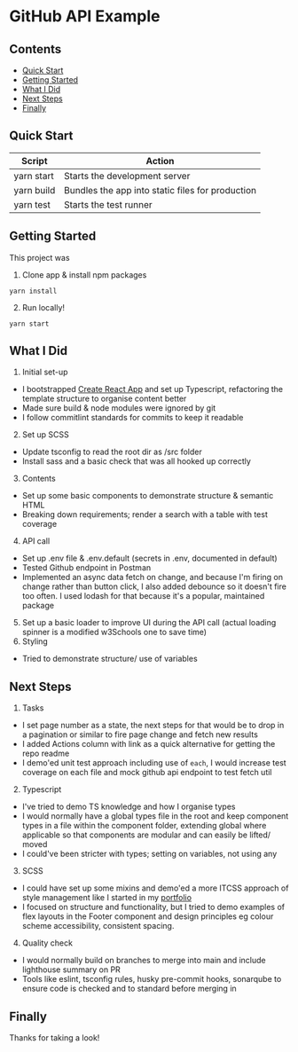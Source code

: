 # GitHub API Example

## Contents

- [Quick Start](#quick-start)
- [Getting Started](#getting-started)
- [What I Did](#what-i-did)
- [Next Steps](#next-steps)
- [Finally](#finally)

## Quick Start

| Script | Action |
| --- | --- |
| yarn start | Starts the development server |
| yarn build | Bundles the app into static files for production |
| yarn test | Starts the test runner |

## Getting Started

This project was 

1. Clone app & install npm packages 
```
yarn install
```

2. Run locally!
```
yarn start
```

## What I Did
1. Initial set-up
- I bootstrapped [Create React App](https://github.com/facebook/create-react-app) and set up Typescript, refactoring the template structure to organise content better
- Made sure build & node modules were ignored by git
- I follow commitlint standards for commits to keep it readable
2. Set up SCSS
- Update tsconfig to read the root dir as /src folder
- Install sass and a basic check that was all hooked up correctly
3. Contents
- Set up some basic components to demonstrate structure & semantic HTML
- Breaking down requirements; render a search with a table with test coverage 
4. API call
- Set up .env file & .env.default (secrets in .env, documented in default)
- Tested Github endpoint in Postman
- Implemented an async data fetch on change, and because I'm firing on change rather than button click, I also added debounce so it doesn't fire too often. I used lodash for that because it's a popular, maintained package
5. Set up a basic loader to improve UI during the API call (actual loading spinner is a modified w3Schools one to save time)
6. Styling
- Tried to demonstrate structure/ use of variables

## Next Steps
1. Tasks
- I set page number as a state, the next steps for that would be to drop in a pagination or similar to fire page change and fetch new results
- I added Actions column with link as a quick alternative for getting the repo readme
- I demo'ed unit test approach including use of `each`, I would increase test coverage on each file and mock github api endpoint to test fetch util
2. Typescript
- I've tried to demo TS knowledge and how I organise types
- I would normally have a global types file in the root and keep component types in a file within the component folder, extending global where applicable so that components are modular and can easily be lifted/ moved
- I could've been stricter with types; setting on variables, not using any
3. SCSS
- I could have set up some mixins and demo'ed a more ITCSS approach of style management like I started in my [portfolio](https://github.com/squirec-dev/fd-website/tree/master/styles)
- I focused on structure and functionality, but I tried to demo examples of flex layouts in the Footer component and design principles eg colour scheme accessibility, consistent spacing. 
4. Quality check
- I would normally build on branches to merge into main and include lighthouse summary on PR
- Tools like eslint, tsconfig rules, husky pre-commit hooks, sonarqube to ensure code is checked and to standard before merging in

## Finally

Thanks for taking a look!
